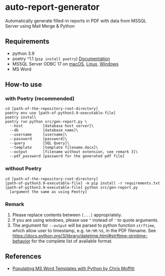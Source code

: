 # auto-report-generator

Automatically generate filled-in reports in PDF
with data from MSSQL Server using Mail Merge & Python

## Requirements

- python 3.9
- poetry ^1.1 (`pip install poetry`) [Documentation](https://python-poetry.org/docs/)
- MSSQL Server ODBC 17 on [macOS](https://docs.microsoft.com/en-us/sql/connect/odbc/linux-mac/install-microsoft-odbc-driver-sql-server-macos?view=sql-server-ver15), [Linux](https://docs.microsoft.com/en-us/sql/connect/odbc/linux-mac/installing-the-microsoft-odbc-driver-for-sql-server?view=sql-server-ver15), [Windows](https://docs.microsoft.com/en-us/sql/connect/odbc/download-odbc-driver-for-sql-server?view=sql-server-ver15)
- MS Word

## How-to use

### with Poetry (recommended)

```
cd [path-of-the-repository-root-directory]
poetry env use [path-of-python3.9-executable-file]
poetry install
poetry run python src/gen-report.py \
  --host         [database host server]\
  --db           [database name]\
  --username     [username]\
  --password     [password]\
  --query        [SQL Query]\
  --template     [template filename.docx]\
  --output       [filename without extension, see remark 3]\
  --pdf_password [password for the generated pdf file]
```

### without Poetry

```
cd [path-of-the-repository-root-directory]
[path-of-python3.9-executable-file] -m pip install -r requirements.txt
[path-of-python3.9-executable-file] python src/gen-report.py
  [argument the same as using Peotry]
```

### Remark
1. Please replace contents between `[...]` appropriately.
2. If you are using windows, please use `"` instead of `'`
   to quote arguments.
3. The argument for `--output` will be parsed to python function `strftime`,
   which allow user to timestamp, e.g. `%H:%M:%S`, in the PDF filename. See
   https://docs.python.org/3/library/datetime.html#strftime-strptime-behavior
   for the complete list of available format.

## References

- [Populating MS Word Templates with Python by Chris
  Moffitt](https://pbpython.com/python-word-template.html)
